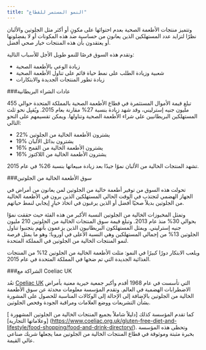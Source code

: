```yaml
---
title: "النمو المستمر للقطاع"
---
```

وتتميز منتجات الأطعمة الصحية بعدم احتوائها على مكونٍ أو أكثر مثل الجلوتين والألبان نظرًا لتزايد عدد المستهلكين الذين يعانون من حساسية ضد هذه المكونات أو لا يفضلونها أو يعتقدون بأن هذه المنتجات خيار صحي أفضل.

وتقدم هذه السوق فرصًا للنمو طويل الأجل للأسباب التالية:
- زيادة الوعي بالأطعمة الصحية
- شعبية وزيادة الطلب على نمط حياة قائم على تناول الأطعمة الصحية
- زيادة تطور المنتجات الجديدة والابتكارات

###عادات الشراء البريطانية

تبلغ قيمة الأموال المستثمرة في قطاع الأطعمة الصحية بالمملكة المتحدة حوالي 455 مليون جنيه إسترليني، وقد شهد زيادة بنسبة 27% مقارنة بعام 2015.
ويُقبِل نحو ثلث المستهلكين البريطانيين على شراء الأطعمة الصحية وتناولها. ويمكن تقسيمهم على النحو التالي:
- 22% يشترون الأطعمة الخالية من الجلوتين
- 19% يشترون بدائل الألبان
- 16% يشترون الأطعمة الخالية من القمح
- 16% يشترون الأطعمة الخالية من اللاكتوز

تشهد المنتجات الخالية من الألبان نموًا جيدًا بعد زيادة مبيعاتها بنسبة 26% في عام 2015.

###سوق الأطعمة الخالية من الجلوتين

تحولت هذه السوق من توفير أطعمة خالية من الجلوتين لمن يعانون من أمراض في الجهاز الهضمي لتجتذب في الوقت الحالي المستهلكين الذين يرون في الأطعمة الخالية من الجلوتين بديلاً صحيًا أفضل أو الذين يرغبون في اتخاذ خيارٍ إيجابي لنمط حياتهم.

وتمثل المخبوزات الخالية من الجلوتين النسبة الأكبر من هذه الفئة حيث حققت نموًا بحوالي 30% منذ عام 2013. وتبلغ قيمة سوق المنتجات الخالية من الجلوتين 210 مليون جنيه إسترليني. ويمثل المستهلكون البريطانيون الذين يزعمون بأنهم يتجنبوا تناول الجلوتين 13% من إجمالي المستهلكين وهي النسبة الأعلى في أوروبا؛ وهو ما يمثل فرصة لنمو المنتجات الخالية من الجلوتين في المملكة المتحدة.

ويلعب الابتكار دورًا كبيرًا في النمو: مثلت الأطعمة الخالية من الجلوتين 12% من المنتجات الغذائية الجديدة التي تم ضخها في المملكة المتحدة في عام 2015.

###الشراكة مع Coeliac UK

تعُد [Coeliac UK](https://www.coeliac.org.uk/) التي تأسست في عام 1968 أقدم وأكبر جمعية خيرية معنية بأمراض الاضطرابات الهضمية في العالم. وتقدم المؤسسة معلومات محدثة عن سوق الأطعمة الخالية من الجلوتين بالإضافة إلى الإحالة إلى الوكالات المناسبة للحصول على المشورة بشأن التشريعات ووضع العلامات ومراقبة الجودة وفحص الجلوتين.

[
كما تقدم المؤسسة كذلك [دليلاً شاملاً بجميع المنتجات الخالية من الجلوتين المشهورة وعلاماتها التجارية]] (https://www.coeliac.org.uk/gluten-free-diet-and-lifestyle/food-shopping/food-and-drink-directory/). وتحظى هذه المؤسسة بخبرة مثبتة وموثوقة في قطاع المنتجات الخالية من الجلوتين مما يجعلها شريك صناعي عالي القيمة.

